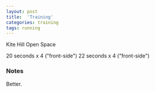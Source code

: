```yaml
---
layout: post
title:  'Training'
categories: training
tags: running
---
```


Kite Hill Open Space

20 seconds x 4 ("front-side")
22 seconds x 4 ("front-side")

### Notes

Better.
